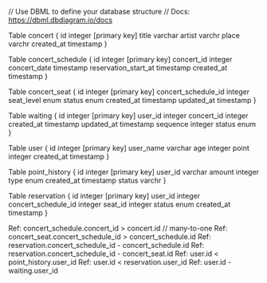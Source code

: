 // Use DBML to define your database structure
// Docs: https://dbml.dbdiagram.io/docs

Table concert {
  id integer [primary key]
  title varchar
  artist varchr
  place varchr
  created_at timestamp 
}

Table concert_schedule {
  id integer [primary key]
  concert_id integer
  concert_date timestamp 
  reservation_start_at timestamp
  created_at timestamp
}

Table concert_seat {
  id integer [primary key]
  concert_schedule_id integer
  seat_level enum
  status enum
  created_at timestamp
  updated_at timestamp
}

Table waiting {
  id integer [primary key]
  user_id integer
  concert_id integer
  created_at timestamp
  updated_at timestamp
  sequence integer
  status enum
}

Table user {
  id integer [primary key]
  user_name varchar
  age integer
  point integer
  created_at timestamp
}

Table point_history {
  id integer [primary key]
  user_id varchar
  amount integer
  type enum
  created_at timestamp
  status varchr
}

Table reservation {
  id integer [primary key]
  user_id integer
  concert_schedule_id integer
  seat_id integer
  status enum
  created_at timestamp
}

Ref: concert_schedule.concert_id > concert.id // many-to-one
Ref: concert_seat.concert_schedule_id > concert_schedule.id
Ref: reservation.concert_schedule_id - concert_schedule.id
Ref: reservation.concert_schedule_id - concert_seat.id
Ref: user.id < point_history.user_id
Ref: user.id < reservation.user_id
Ref: user.id - waiting.user_id